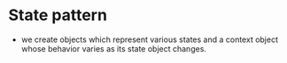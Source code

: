 # State pattern

* we create objects which represent various states and a context object whose behavior varies as its state object changes.
